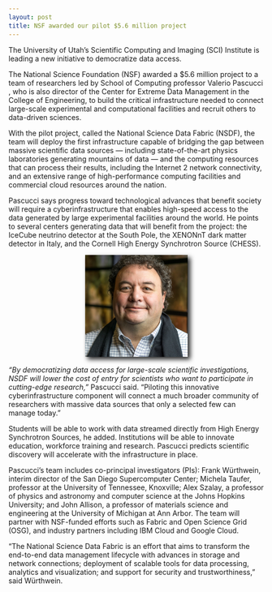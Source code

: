 ```yaml
---
layout: post
title: NSF awarded our pilot $5.6 million project
---
```


The University of Utah’s Scientific Computing and Imaging (SCI) Institute is leading a new initiative to democratize data access.

The National Science Foundation (NSF) awarded a $5.6 million project to a team of researchers led by School of Computing professor Valerio Pascucci , who is also director of the Center for Extreme Data Management in the College of Engineering, to build the critical infrastructure needed to connect large-scale experimental and computational facilities and recruit others to data-driven sciences.

With the pilot project, called the National Science Data Fabric (NSDF), the team will deploy the first infrastructure capable of bridging the gap between massive scientific data sources — including state-of-the-art physics laboratories generating mountains of data — and the computing resources that can process their results, including the Internet 2 network connectivity, and an extensive range of high-performance computing facilities and commercial cloud resources around the nation.

Pascucci says progress toward technological advances that benefit society will require a cyberinfrastructure that enables high-speed access to the data generated by large experimental facilities around the world. He points to several centers generating data that will benefit from the project: the IceCube neutrino detector at the South Pole, the XENONnT dark matter detector in Italy, and the Cornell High Energy Synchrotron Source (CHESS).


<p align=center>
<img src="./assets/images/people/pascucci.png" width="40%" style="filter: drop-shadow(5px 5px 5px #222);"> 
</p> 


*“By democratizing data access for large-scale scientific investigations, NSDF will lower the cost of entry for scientists who want to participate in cutting-edge research,”* Pascucci said. “Piloting this innovative cyberinfrastructure component will connect a much broader community of researchers with massive data sources that only a selected few can manage today.”

Students will be able to work with data streamed directly from High Energy Synchrotron Sources, he added. Institutions will be able to innovate education, workforce training and research. Pascucci predicts scientific discovery will accelerate with the infrastructure in place.

Pascucci’s team includes co-principal investigators (PIs): Frank Würthwein, interim director of the San Diego Supercomputer Center; Michela Taufer, professor at the University of Tennessee, Knoxville; Alex Szalay, a professor of physics and astronomy and computer science at the Johns Hopkins University; and John Allison, a professor of materials science and engineering at the University of Michigan at Ann Arbor. The team will partner with NSF-funded efforts such as Fabric and Open Science Grid (OSG), and industry partners including IBM Cloud and Google Cloud.

“The National Science Data Fabric is an effort that aims to transform the end-to-end data management lifecycle with advances in storage and network connections; deployment of scalable tools for data processing, analytics and visualization; and support for security and trustworthiness,” said Würthwein.